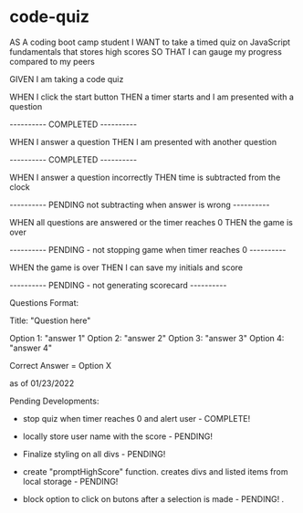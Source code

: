 # code-quiz

AS A coding boot camp student
I WANT to take a timed quiz on JavaScript fundamentals that stores high scores
SO THAT I can gauge my progress compared to my peers

GIVEN I am taking a code quiz

WHEN I click the start button 
THEN a timer starts and I am presented with a question

---------- COMPLETED ----------

WHEN I answer a question
THEN I am presented with another question

---------- COMPLETED ----------

WHEN I answer a question incorrectly
THEN time is subtracted from the clock

---------- PENDING not subtracting when answer is wrong ----------

WHEN all questions are answered or the timer reaches 0
THEN the game is over

---------- PENDING - not stopping game when timer reaches 0 ----------


WHEN the game is over
THEN I can save my initials and score

---------- PENDING - not generating scorecard ----------


Questions Format:

Title: "Question here"

Option 1: "answer 1"
Option 2: "answer 2"
Option 3: "answer 3"
Option 4: "answer 4"

Correct Answer = Option X

as of 01/23/2022

Pending Developments:

- stop quiz when timer reaches 0 and alert user - COMPLETE!

- locally store user name with the score - PENDING!

- Finalize styling on all divs  - PENDING!

- create "promptHighScore" function. creates divs and listed items from local storage  - PENDING!

- block option to click on butons after a selection is made  - PENDING!
.